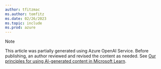 ```yaml
---
author: tfitzmac
ms.author: tomfitz
ms.date: 02/26/2023
ms.topic: include
ms.prod: azure
---
```


> [!NOTE]
> This article was partially generated using Azure OpenAI Service. Before publishing, an author reviewed and revised the content as needed. See [Our principles for using AI-generated content in Microsoft Learn](https://aka.ms/ai-content-principles).